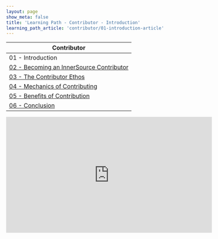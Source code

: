 ```yaml
---
layout: page
show_meta: false
title: 'Learning Path - Contributor - Introduction'
learning_path_article: 'contributor/01-introduction-article'
---
```


| Contributor |
| ------- |
| 01 - Introduction |
| [02 - Becoming an InnerSource Contributor](./02) |
| [03 - The Contributor Ethos](./03) |
| [04 - Mechanics of Contributing](./04) |
| [05 - Benefits of Contribution](./05) |
| [06 - Conclusion](./06) |

<iframe width="560" height="315" src="https://www.youtube.com/embed/_LNtwShi_XI" frameborder="0" allow="accelerometer; autoplay; encrypted-media; gyroscope; picture-in-picture" allowfullscreen></iframe>
